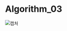 # Algorithm_03
![캡처](https://user-images.githubusercontent.com/48724199/83587182-67df2000-a589-11ea-9a81-78a34e6cba04.JPG)
